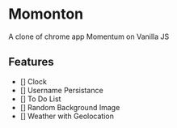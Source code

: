 # Momonton
A clone of chrome app Momentum on Vanilla JS

## Features
- [] Clock
- [] Username Persistance
- [] To Do List
- [] Random Background Image
- [] Weather with Geolocation
